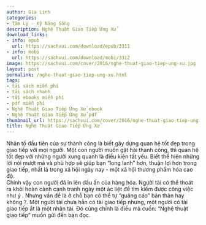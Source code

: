```yaml
---
author: Gia Linh
categories:
- Tâm Lý - Kỹ Năng Sống
description: Nghệ Thuật Giao Tiếp Ứng Xử
download_links:
- info: epub
  url: https://sachvui.com/download/epub/3311
- info: mobi
  url: https://sachvui.com/download/mobi/3312
image: https://sachvui.com/cover/2016/nghe-thuat-giao-tiep-ung-xu.jpg
layout: post
permalink: /nghe-thuat-giao-tiep-ung-xu.html
tags:
- tải sách miễn phí
- tải sách nhanh
- tải ebooks miễn phí
- pdf miễn phí
- Nghệ Thuật Giao Tiếp Ứng Xử ebook
- Nghệ Thuật Giao Tiếp Ứng Xử pdf
thumbnail_url: https://sachvui.com/cover/2016/nghe-thuat-giao-tiep-ung-xu.jpg
title: Nghệ Thuật Giao Tiếp Ứng Xử
---
```


 <div class="item-desc text-justify"> <p>Nhân tố đầu tiên của sự thành công là biết gây dựng quan hệ tốt đẹp trong giao tiếp với mọi người. Một con người muốn gặt hái thành công, thì quan hệ tốt đẹp với những người xung quanh là điều kiện tất yếu. Biết thể hiện những lời nói mượt mà và phù hợp sẽ giúp bạn “long lanh” hơn, thuận lợi hơn trong giao tiếp, nhất là trong xã hội ngày nay - một xã hội thương phẩm hóa cao độ.<br>Chính vậy con người đã in lên dấu ấn của hàng hóa. Người tài có thể thoát ra khỏi hoàn cảnh cạnh tranh ngày một ác liệt để tìm kiếm được công việc như ý . Nhưng vấn đề là ở chỗ bạn có thể tự “quảng cáo” bản thân hay không ?. Một người tài chưa hẳn có tài giao tiếp nhưng, một người có tài giao tiếp ắt là một nhân tài. Đó cũng chính là điều mà cuốn: “Nghệ thuật giao tiếp” muốn gửi đến bạn đọc. </p> </div>